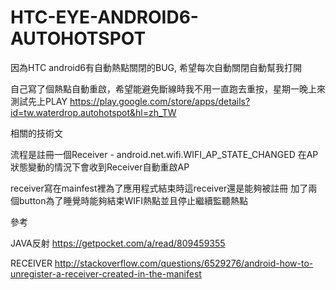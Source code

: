 # HTC-EYE-ANDROID6-AUTOHOTSPOT
因為HTC android6有自動熱點關閉的BUG, 希望每次自動關閉自動幫我打開

自己寫了個熱點自動重啟，希望能避免斷線時我不用一直跑去重按，星期一晚上來測試先上PLAY
https://play.google.com/store/apps/details?id=tw.waterdrop.autohotspot&hl=zh_TW

相關的技術文

流程是註冊一個Receiver - android.net.wifi.WIFI_AP_STATE_CHANGED
在AP狀態變動的情況下會收到Receiver自動重啟AP

receiver寫在mainfest裡為了應用程式結束時這receiver還是能夠被註冊
加了兩個button為了睡覺時能夠結束WIFI熱點並且停止繼續監聽熱點

參考

JAVA反射 https://getpocket.com/a/read/809459355

RECEIVER http://stackoverflow.com/questions/6529276/android-how-to-unregister-a-receiver-created-in-the-manifest
